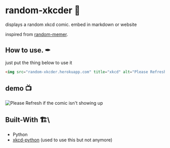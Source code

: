 # random-xkcder 💬

displays a random xkcd comic. embed in markdown or website

inspired from [random-memer](https://github.com/techytushar/random-memer).

## How to use. ✒
just put the thing below to use it
```html
<img src="random-xkcder.herokuapp.com" title="xkcd" alt="Please Refresh if the comic isn't showing up">
```

## demo 📺

<img src="https://random-xkcder.herokuapp.com" title="xkcd" alt="Please Refresh if the comic isn't showing up">

## Built-With 🏗\

- Python
- [xkcd-python](https://github.com/Sas2k/xkcd-python) (used to use this but not anymore)
